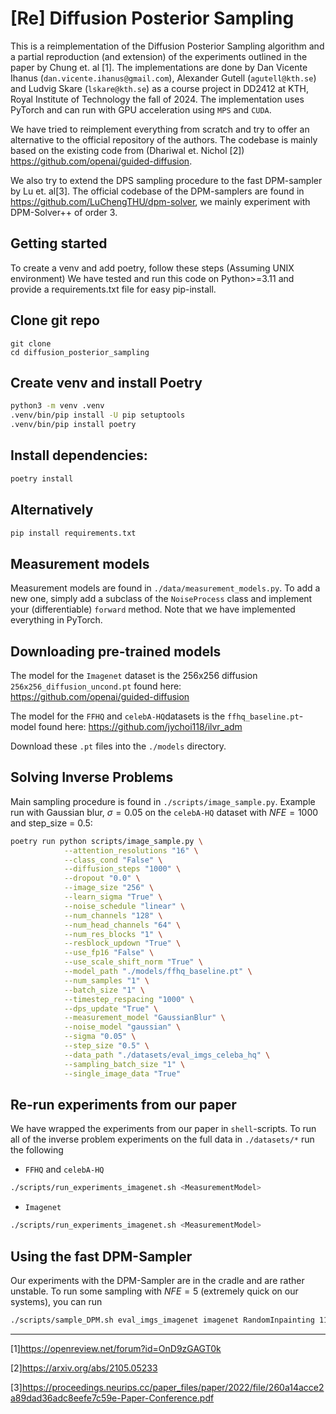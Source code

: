# [Re] Diffusion Posterior Sampling

This is a reimplementation of the Diffusion Posterior Sampling algorithm and a partial reproduction (and extension) of the experiments outlined in the paper by Chung et. al [1]. The implementations are done by Dan Vicente Ihanus (`dan.vicente.ihanus@gmail.com`), Alexander Gutell (`agutell@kth.se`) and Ludvig Skare (`lskare@kth.se`) as a course project in DD2412 at KTH, Royal Institute of Technology the fall of 2024. The implementation uses PyTorch and can run with GPU acceleration using `MPS` and `CUDA`.

We have tried to reimplement everything from scratch and try to offer an alternative to the official repository of the authors. The codebase is mainly based on the existing code from (Dhariwal et. Nichol [2]) https://github.com/openai/guided-diffusion. 

We also try to extend the DPS sampling procedure to the fast DPM-sampler by Lu et. al[3]. The official codebase of the DPM-samplers are found in https://github.com/LuChengTHU/dpm-solver, we mainly experiment with DPM-Solver++ of order 3.


## Getting started
To create a venv and add poetry, follow these steps (Assuming UNIX environment)
We have tested and run this code on Python>=3.11 and provide a requirements.txt file for easy pip-install.


## Clone git repo
```
git clone 
cd diffusion_posterior_sampling
```

## Create venv and install Poetry

```bash
python3 -m venv .venv
.venv/bin/pip install -U pip setuptools
.venv/bin/pip install poetry
```

## Install dependencies:

```bash
poetry install 
```

## Alternatively
```bash
pip install requirements.txt
```

## Measurement models
Measurement models are found in `./data/measurement_models.py`. To add a new one, simply add a subclass of the `NoiseProcess` class and implement your (differentiable) `forward` method. Note that we have implemented everything in PyTorch.


## Downloading pre-trained models
The model for the `Imagenet` dataset is the 256x256 diffusion `256x256_diffusion_uncond.pt` found here:
https://github.com/openai/guided-diffusion

The model for the `FFHQ` and `celebA-HQ`datasets is the `ffhq_baseline.pt`-model found here:
https://github.com/jychoi118/ilvr_adm

Download these `.pt` files into the `./models` directory.

## Solving Inverse Problems
Main sampling procedure is found in `./scripts/image_sample.py`. Example run with Gaussian blur, $\sigma =0.05$ on the `celebA-HQ` dataset with $NFE=1000$ and step_size = 0.5:

```bash
poetry run python scripts/image_sample.py \
            --attention_resolutions "16" \
            --class_cond "False" \
            --diffusion_steps "1000" \
            --dropout "0.0" \
            --image_size "256" \
            --learn_sigma "True" \
            --noise_schedule "linear" \
            --num_channels "128" \
            --num_head_channels "64" \
            --num_res_blocks "1" \
            --resblock_updown "True" \
            --use_fp16 "False" \
            --use_scale_shift_norm "True" \
            --model_path "./models/ffhq_baseline.pt" \
            --num_samples "1" \
            --batch_size "1" \
            --timestep_respacing "1000" \
            --dps_update "True" \
            --measurement_model "GaussianBlur" \
            --noise_model "gaussian" \
            --sigma "0.05" \
            --step_size "0.5" \
            --data_path "./datasets/eval_imgs_celeba_hq" \
            --sampling_batch_size "1" \
            --single_image_data "True" 
```

## Re-run experiments from our paper
We have wrapped the experiments from our paper in `shell`-scripts. To run all of the inverse problem experiments on the full data in `./datasets/*` run the following

- $\texttt{FFHQ}$ and $\texttt{celebA-HQ}$

```bash
./scripts/run_experiments_imagenet.sh <MeasurementModel>
```

- $\texttt{Imagenet}$ 
```bash
./scripts/run_experiments_imagenet.sh <MeasurementModel>
```

## Using the fast DPM-Sampler
Our experiments with the DPM-Sampler are in the cradle and are rather unstable. To run some sampling with $NFE=5$ (extremely quick on our systems), you can run

```bash
./scripts/sample_DPM.sh eval_imgs_imagenet imagenet RandomInpainting 115. 0.92
```

------
[1]https://openreview.net/forum?id=OnD9zGAGT0k

[2]https://arxiv.org/abs/2105.05233

[3]https://proceedings.neurips.cc/paper_files/paper/2022/file/260a14acce2a89dad36adc8eefe7c59e-Paper-Conference.pdf
